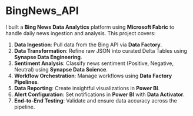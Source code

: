# BingNews_API

I built a **Bing News Data Analytics** platform using **Microsoft Fabric** to handle daily news ingestion and analysis. This project covers:

1. **Data Ingestion**: Pull data from the Bing API via **Data Factory**.
2. **Data Transformation**: Refine raw JSON into curated Delta Tables using **Synapse Data Engineering**.
3. **Sentiment Analysis**: Classify news sentiment (Positive, Negative, Neutral) using **Synapse Data Science**.
4. **Workflow Orchestration**: Manage workflows using **Data Factory Pipelines**.
5. **Data Reporting**: Create insightful visualizations in **Power BI**.
6. **Alert Configuration**: Set notifications in **Power BI** with **Data Activator**.
7. **End-to-End Testing**: Validate and ensure data accuracy across the pipeline.
